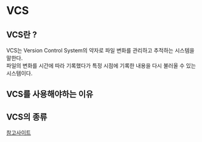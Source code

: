 # VCS
## VCS란 ?
VCS는 Version Control System의 약자로 파일 변화를 관리하고 추적하는 시스템을 말한다.<br>
파일의 변화를 시간에 따라 기록했다가 특정 시점에 기록한 내용을 다시 불러올 수 있는 시스템이다.<br>

## VCS를 사용해야하는 이유

## VCS의 종류
[참고사이트](https://git-scm.com/book/ko/v2/%EC%8B%9C%EC%9E%91%ED%95%98%EA%B8%B0-%EB%B2%84%EC%A0%84-%EA%B4%80%EB%A6%AC%EB%9E%80%3F)

